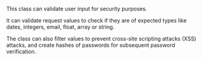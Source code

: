 This class can validate user input for security purposes.

It can validate request values to check if they are of expected types like dates, integers, email, float, array or string.

The class can also filter values to prevent cross-site scripting attacks (XSS) attacks, and create hashes of passwords for subsequent password verification.
